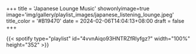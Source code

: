 +++
title = 'Japanese Lounge Music'
showonlyimage=true
image='img/gallery/playlist_images/japanese_listening_lounge.jpeg'
title_color = '#B19470'
date = 2024-02-06T14:04:13+08:00
draft = false
+++

{{< spotify type="playlist" id="4vvnAiqo93HNTRZfRlyfgz?" width="100%" height="352" >}}
